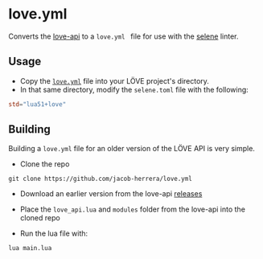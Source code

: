 # love.yml

Converts the [love-api](https://github.com/love2d-community/love-api) to a `love.yml ` file for use with the [selene](https://github.com/Kampfkarren/selene) linter.

## Usage

- Copy the [`love.yml`](https://raw.githubusercontent.com/jacob-herrera/love.yml/main/love.yml) file into your LÖVE project's directory.
- In that same directory, modify the `selene.toml` file with the following: 
```toml
std="lua51+love"
```

## Building

Building a `love.yml` file for an older version of the LÖVE API is very simple.

- Clone the repo 
```
git clone https://github.com/jacob-herrera/love.yml
```

- Download an earlier version from the love-api [releases](https://github.com/love2d-community/love-api/releases)

- Place the `love_api.lua` and `modules` folder from the love-api into the cloned repo

- Run the lua file with:

```
lua main.lua
```